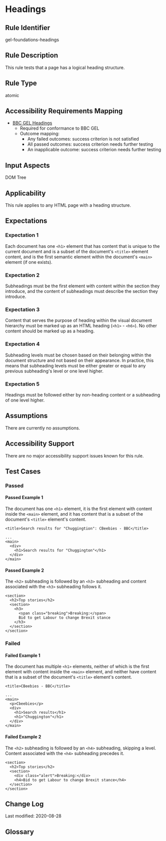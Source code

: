 # Headings

## Rule Identifier

gel-foundations-headings

## Rule Description

This rule tests that a page has a logical heading structure.

## Rule Type

atomic

## Accessibility Requirements Mapping

- [BBC GEL Headings](https://bbc.github.io/gel/foundations/headings/)
  - Required for conformance to BBC GEL
  - Outcome mapping:
    - Any failed outcomes: success criterion is not satisfied
    - All passed outcomes: success criterion needs further testing
    - An inapplicable outcome: success criterion needs further testing

## Input Aspects

DOM Tree

## Applicability

This rule applies to any HTML page with a heading structure.

## Expectations

### Expectation 1

Each document has one `<h1>` element that has content that is unique to the current document and is a subset of the document's `<title>` element content, and is the first semantic element within the document's `<main>` element (if one exists).

### Expectation 2

Subheadings must be the first element with content within the section they introduce, and the content of subheadings must describe the section they introduce.

### Expectation 3

Content that serves the purpose of heading within the visual document hierarchy must be marked up as an HTML heading (`<h1>` - `<h6>`). No other content should be marked up as a heading.

### Expectation 4

Subheading levels must be chosen based on their belonging within the document structure and not based on their appearance. In practice, this means that subheading levels must be either greater or equal to any previous subheading's level or one level higher.

### Expectation 5

Headings must be followed either by non-heading content or a subheading of one level higher.

## Assumptions

There are currently no assumptions.

## Accessibility Support

There are no major accessibility support issues known for this rule.

## Test Cases

### Passed

#### Passed Example 1

The document has one `<h1>` element, it is the first element with content inside the `<main>` element, and it has content that is a subset of the document's `<title>` element's content.

```
<title>Search results for "Chuggingtion": CBeebies - BBC</title>

...
<main>
  <div>
    <h1>Search results for "Chuggington"</h1>
  </div>
</main>
```

#### Passed Example 2

The `<h2>` subheading is followed by an `<h3>` subheading and content associated with the `<h3>` subheading follows it.

```
<section>
  <h2>Top stories</h2>
  <section>
    <h3>
      <span class="breaking">Breaking:</span>
      Bid to get Labour to change Brexit stance
    </h3>
  </section>
</section>
```

### Failed

#### Failed Example 1

The document has multiple `<h1>` elements, neither of which is the first element with content inside the `<main>` element, and neither have content that is a subset of the document's `<title>` element's content.

```
<title>CBeebies - BBC</title>

...
<main>
  <p>Cbeebies</p>
  <div>
    <h1>Search results</h1>
    <h1>"Chuggington"</h1>
  </div>
</main>
```

#### Failed Example 2

The `<h2>` subheading is followed by an `<h4>` subheading, skipping a level. Content associated with the `<h4>` subheading precedes it.

```
<section>
  <h2>Top stories</h2>
  <section>
    <div class="alert">Breaking:</div>
    <h4>Bid to get Labour to change Brexit stance</h4>
  </section>
</section>
```

## Change Log

Last modified: 2020-08-28

## Glossary

